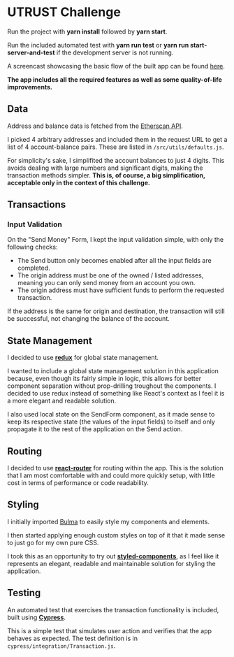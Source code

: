 # UTRUST Challenge

Run the project with **yarn install** followed by **yarn start**.

Run the included automated test with **yarn run test** or **yarn run start-server-and-test** if the development server is not running.

A screencast showcasing the basic flow of the built app can be found <a href="https://www.loom.com/share/c552b1d06bc043778f7548bcc4823d95" target="_blank">here</a>.

**The app includes all the required features as well as some quality-of-life improvements.**

## Data

Address and balance data is fetched from the <a href="https://etherscan.io/apis#accounts" target="_blank">Etherscan API</a>.

I picked 4 arbitrary addresses and included them in the request URL to get a list of 4 account-balance pairs.
These are listed in `/src/utils/defaults.js`.

For simplicity's sake, I simplifited the account balances to just 4 digits.
This avoids dealing with large numbers and significant digits, making the transaction methods simpler. 
**This is, of course, a big simplification, acceptable only in the context of this challenge.**

## Transactions
 
### Input Validation

On the "Send Money" Form, I kept the input validation simple, with only the following checks:
- The Send button only becomes enabled after all the input fields are completed.
- The origin address must be one of the owned / listed addresses, meaning you can only send money from an account you own.
- The origin address must have sufficient funds to perform the requested transaction.

If the address is the same for origin and destination, the transaction will still be successful, not changing the balance of the account.

## State Management

I decided to use **<a href="https://redux.js.org/" target="blank">redux</a>** for global state management.

I wanted to include a global state management solution in this application because, even though its fairly simple in logic, this allows for better component separation without prop-drilling troughout the components. I decided to use redux instead of something like React's context as I feel it is a more elegant and readable solution.

I also used local state on the SendForm component, as it made sense to keep its respective state (the values of the input fields) to itself and only propagate it to the rest of the application on the Send action.

## Routing

I decided to use **<a href="https://reacttraining.com/react-router/web/guides/quick-start" target="_blank">react-router</a>** for routing within the app. This is the solution that I am most comfortable with and could more quickly setup, with little cost in terms of performance or code readability.

## Styling

I initially imported <a href="https://bulma.io/" target="_blank">Bulma</a> to easily style my components and elements.

I then started applying enough custom styles on top of it that it made sense to just go for my own pure CSS.

I took this as an opportunity to try out **<a href="https://www.styled-components.com/" target="_blank">styled-components</a>**, as I feel like it represents an elegant, readable and maintainable solution for styling the application.

## Testing

An automated test that exercises the transaction functionality is included, built using **<a href="https://www.cypress.io/" target="_blank">Cypress</a>**.

This is a simple test that simulates user action and verifies that the app behaves as expected. The test definition is in `cypress/integration/Transaction.js`.
